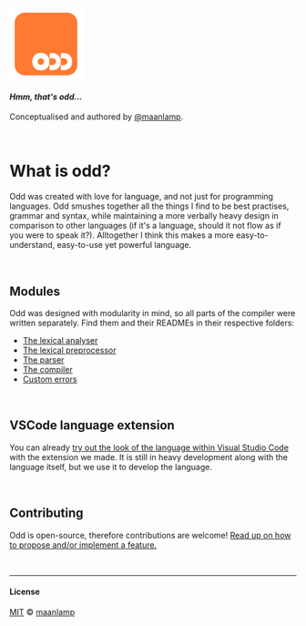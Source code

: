 <img src="./icon.png" style="display: block; width: 8rem;" />

#### _Hmm, that's odd..._

Conceptualised and authored by [@maanlamp](https://github.com/maanlamp).

<br/>

# What is odd?

Odd was created with love for language, and not just for programming languages. Odd smushes together all the things I find to be best practises, grammar and syntax, while maintaining a more verbally heavy design in comparison to other languages (if it's a language, should it not flow as if you were to speak it?). Alltogether I think this makes a more easy-to-understand, easy-to-use yet powerful language.

<br/>

## Modules
Odd was designed with modularity in mind, so all parts of the compiler were written separately. Find them and their READMEs in their respective folders:

- [The lexical analyser](./Lexer)
- [The lexical preprocessor](./Preprocessor)
- [The parser](./Parser)
- [The compiler](./Compiler)
- [Custom errors](./Errors)

<br/>

## VSCode language extension
You can already [try out the look of the language within Visual Studio Code](./VSCode%20language%20extension) with the extension we made. It is still in heavy development along with the language itself, but we use it to develop the language.

<br/>

## Contributing
Odd is open-source, therefore contributions are welcome! [Read up on how to propose and/or implement a feature.](./todo.md)

<br/>

---

#### License
[MIT](./LICENSE) © [maanlamp](https://github.com/maanlamp)
